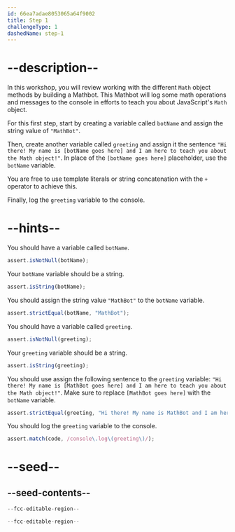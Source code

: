 ```yaml
---
id: 66ea7adae8053065a64f9002
title: Step 1
challengeType: 1
dashedName: step-1
---
```


# --description--

In this workshop, you will review working with the different `Math` object methods by building a Mathbot. This Mathbot will log some math operations and messages to the console in efforts to teach you about JavaScript's `Math` object.

For this first step, start by creating a variable called `botName` and assign the string value of `"MathBot"`.

Then, create another variable called `greeting` and assign it the sentence `"Hi there! My name is [botName goes here] and I am here to teach you about the Math object!"`. In place of the `[botName goes here]` placeholder, use the `botName` variable. 

You are free to use template literals or string concatenation with the `+` operator to achieve this.

Finally, log the `greeting` variable to the console.

# --hints--

You should have a variable called `botName`.

```js
assert.isNotNull(botName);
```

Your `botName` variable should be a string.

```js
assert.isString(botName);
```

You should assign the string value `"MathBot"` to the `botName` variable.

```js
assert.strictEqual(botName, "MathBot");
```

You should have a variable called `greeting`.

```js
assert.isNotNull(greeting);
```

Your `greeting` variable should be a string.

```js
assert.isString(greeting);
```

You should use assign the following sentence to the `greeting` variable: `"Hi there! My name is [MathBot goes here] and I am here to teach you about the Math object!"`. Make sure to replace `[MathBot goes here]` with the `botName` variable.

```js
assert.strictEqual(greeting, "Hi there! My name is MathBot and I am here to teach you about the Math object!");
```

You should log the `greeting` variable to the console.

```js
assert.match(code, /console\.log\(greeting\)/);
```

# --seed--

## --seed-contents--

```js
--fcc-editable-region--

--fcc-editable-region--
```
